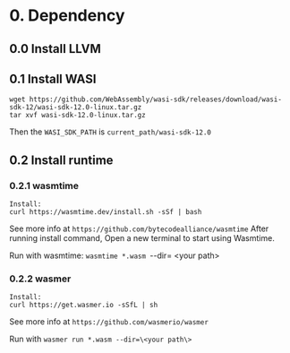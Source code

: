 # 0. Dependency
## 0.0 Install LLVM

## 0.1 Install WASI
```
wget https://github.com/WebAssembly/wasi-sdk/releases/download/wasi-sdk-12/wasi-sdk-12.0-linux.tar.gz
tar xvf wasi-sdk-12.0-linux.tar.gz
```

Then the `WASI_SDK_PATH` is `current_path/wasi-sdk-12.0`



## 0.2 Install runtime
### 0.2.1 wasmtime
```
Install:
curl https://wasmtime.dev/install.sh -sSf | bash
```
See more info at `https://github.com/bytecodealliance/wasmtime`
After running install command, Open a new terminal to start using Wasmtime.

Run with wasmtime: `wasmtime *.wasm `--dir= \<your path\> 


### 0.2.2 wasmer 
```
Install:
curl https://get.wasmer.io -sSfL | sh
```
See more info at `https://github.com/wasmerio/wasmer` 

Run with `wasmer run *.wasm --dir=\<your path\>`